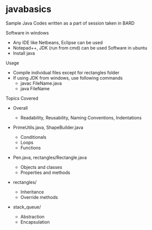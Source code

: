 # javabasics
Sample Java Codes written as a part of session taken in BARD

Software in windows
- Any IDE like Netbeans, Eclipse can be used 
- Notepad++, JDK (run from cmd) can be used
Software in ubuntu
- Install java


Usage
- Compile individual files except for rectangles folder
- If using JDK from windows, use following commands
  - javac FileName.java
  - java FileName

Topics Covered

- Overall
  - Readability, Reusability, Naming Conventions, Indentations

- PrimeUtils.java, ShapeBuilder.java
  - Conditionals
  - Loops
  - Functions

- Pen.java, rectangles/Rectangle.java
  - Objects and classes
  - Properties and methods

- rectangles/
  - Inheritance
  - Override methods

- stack_queue/
  - Abstraction
  - Encapsulation
  
